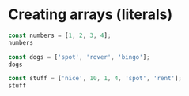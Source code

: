 # Creating arrays (literals)

```js
const numbers = [1, 2, 3, 4];
numbers
```

```js
const dogs = ['spot', 'rover', 'bingo'];
dogs
```

```js
const stuff = ['nice', 10, 1, 4, 'spot', 'rent'];
stuff
```
